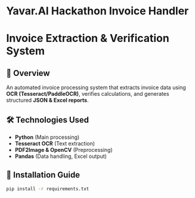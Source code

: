 # Yavar.AI Hackathon Invoice Handler
 
# Invoice Extraction & Verification System
## 🚀 Overview
An automated invoice processing system that extracts invoice data using **OCR (Tesseract/PaddleOCR)**, verifies calculations, and generates structured **JSON & Excel reports**.

## 🛠 Technologies Used
- **Python** (Main processing)
- **Tesseract OCR** (Text extraction)
- **PDF2Image & OpenCV** (Preprocessing)
- **Pandas** (Data handling, Excel output)

## 🔧 Installation Guide
```bash
pip install -r requirements.txt
